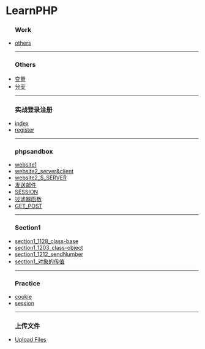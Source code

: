 # LearnPHP
<!DOCTYPE html>
<css>
</css>
<html>
<body>

<ul>
    <h3>Work</h3>
    <li><a href="work/others.php">others</a></li>
    <hr>
    <h3>Others</h3>
    <li><a href="variables.php">变量</a></li>
    <li><a href="shorthand.php">分支</a></li>
    <hr>
    <h3>实战登录注册</h3>
        <li><a href="myMusic/index.php">index</a></li>
        <li><a href="myMusic/register.php">register</a></li>
        <hr>
        <h3>phpsandbox</h3>
        <li><a href="phpsandbox/website1/index.php">website1</a></li>
        <li><a href="phpsandbox/website2/index.php">website2_server&client</a></li>
        <li><a href="phpsandbox/website2/server-info.php">website2_$_SERVER</a></li>
    <!--    <h5>website3</h5>-->
        <li><a href="phpsandbox/website3/index.php">发送邮件</a></li>
        <li><a href="phpsandbox/website4/page1.php">SESSION</a></li>
        <li><a href="phpsandbox/filters.php">过滤器函数</a></li>
        <li><a href="phpsandbox/get_post.php">GET_POST</a></li>
        <hr>
        <h3>Section1</h3>
        <li><a href="section1/1128_class-base.php">section1_1128_class-base</a></li>
        <li><a href="section1/1203_class-object.php">section1_1203_class-object</a></li>
        <li><a href="section1/1212_sendNumber.php">section1_1212_sendNumber</a></li>
        <li><a href="section1/对象的传值.php">section1_对象的传值</a></li>
        <hr>
        <h3>Practice</h3>
        <li><a href="practice/cookie.php">cookie</a></li>
        <li><a href="practice/session.php">session</a></li>
        <hr>
        <h3>上传文件</h3>
        <li><a href="shangchuan/wenjian.php">Upload Files</a></li>
    </ul>
</ul>

